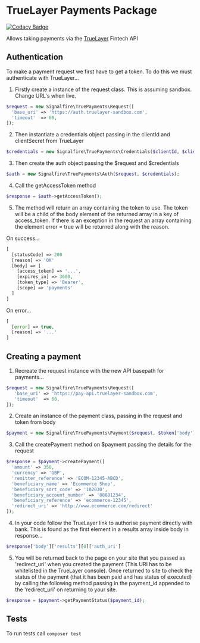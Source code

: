 # TrueLayer Payments Package

[![Codacy Badge](https://api.codacy.com/project/badge/Grade/d2242da11423415e840699cf87b71026)](https://www.codacy.com/manual/signalfire/truelayer-payments?utm_source=github.com&amp;utm_medium=referral&amp;utm_content=signalfire/truelayer-payments&amp;utm_campaign=Badge_Grade)

Allows taking payments via the [TrueLayer](https://truelayer.com/) Fintech API

## Authentication

To make a payment request we first have to get a token. To do this we must authenticate with TrueLayer...

1.  Firstly create a instance of the request class. This is assuming sandbox. Change URL's when live.

```php
$request = new Signalfire\TruePayments\Request([
  'base_uri' => 'https://auth.truelayer-sandbox.com',
  'timeout'  => 60,
]);
```

2.  Then instantiate a credentials object passing in the clientId and clientSecret from TrueLayer

```php
$credentials = new Signalfire\TruePayments\Credentials($clientId, $clientSecret);
```

3.  Then create the auth object passing the $request and $credentials

```php
$auth = new Signalfire\TruePayments\Auth($request, $credentials);
```

4.  Call the getAccessToken method

```php
$response = $auth->getAccessToken();
```

5.  The method will return an array containing the token to use. The token will be a child of the body element of the returned array in a key of access_token. If there is an exception in the request an array containing the element error = true will be returned along with the reason. 

On success...

```php
[
  [statusCode] => 200
  [reason] => 'OK'
  [body] => [
    [access_token] => '...',
    [expires_in] => 3600,
    [token_type] => 'Bearer',
    [scope] => 'payments'
  ]
]
```
On error...

```php
[
  [error] => true,
  [reason] => '...'
]
```

## Creating a payment

1.  Recreate the request instance with the new API basepath for payments...

```php
$request = new Signalfire\TruePayments\Request([
   'base_uri' => 'https://pay-api.truelayer-sandbox.com',
   'timeout'  => 60,
]);
```

2.  Create an instance of the payment class, passing in the request and token from body

```php
$payment = new Signalfire\TruePayments\Payment($request, $token['body']['access_token']);
```

3.  Call the createPayment method on $payment passing the details for the request

```php
$response = $payment->createPayment([
  'amount' => 350,
  'currency' => 'GBP',
  'remitter_reference' => 'ECOM-12345-ABCD',
  'beneficiary_name' => 'Ecommerce Shop',
  'beneficiary_sort_code' => '102030',
  'beneficiary_account_number' => '88881234',
  'beneficiary_reference' => 'ecommerce-12345', 
  'redirect_uri' => 'http://www.ecommerce.com/redirect'
]);
```

4.  In your code follow the TrueLayer link to authorise payment directly with bank. This is found as the first element in a results array inside body in response...

```php
$response['body']['results'][0]['auth_uri']
```

5.  You will be returned back to the page on your site that you passed as 'redirect_uri' when you created the payment (This URI has to be whitelisted in the TrueLayer console). Once returned to site to check the status of the payment (that it has been paid and has status of executed) by calling the following method passing in the payment_id appended to the 'redirect_uri' on returning to your site.

```php
$response = $payment->getPaymentStatus($payment_id);
```

## Tests

To run tests call ```composer test```